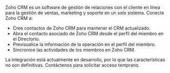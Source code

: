 Zoho CRM es un software de gestión de relaciones con el cliente en línea para la gestión de ventas, marketing y soporte en un solo sistema. Conecte Zoho CRM a:

- Cree contactos de Zoho CRM para mantener el CRM actualizado.
- Abra el contacto asociado de Zoho CRM desde el perfil del miembro en el Directorio.
- Previsualice la información de la operación en el perfil del miembro.
- Sincronice las actividades de los miembros en Zoho CRM.

La integración está actualmente en desarrollo, por lo que las características no son definitivas. Contáctenos para solicitar acceso temprano.